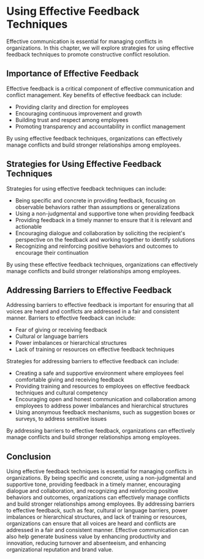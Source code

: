 # Using Effective Feedback Techniques

Effective communication is essential for managing conflicts in organizations. In this chapter, we will explore strategies for using effective feedback techniques to promote constructive conflict resolution.

Importance of Effective Feedback
--------------------------------

Effective feedback is a critical component of effective communication and conflict management. Key benefits of effective feedback can include:

* Providing clarity and direction for employees
* Encouraging continuous improvement and growth
* Building trust and respect among employees
* Promoting transparency and accountability in conflict management

By using effective feedback techniques, organizations can effectively manage conflicts and build stronger relationships among employees.

Strategies for Using Effective Feedback Techniques
--------------------------------------------------

Strategies for using effective feedback techniques can include:

* Being specific and concrete in providing feedback, focusing on observable behaviors rather than assumptions or generalizations
* Using a non-judgmental and supportive tone when providing feedback
* Providing feedback in a timely manner to ensure that it is relevant and actionable
* Encouraging dialogue and collaboration by soliciting the recipient's perspective on the feedback and working together to identify solutions
* Recognizing and reinforcing positive behaviors and outcomes to encourage their continuation

By using these effective feedback techniques, organizations can effectively manage conflicts and build stronger relationships among employees.

Addressing Barriers to Effective Feedback
-----------------------------------------

Addressing barriers to effective feedback is important for ensuring that all voices are heard and conflicts are addressed in a fair and consistent manner. Barriers to effective feedback can include:

* Fear of giving or receiving feedback
* Cultural or language barriers
* Power imbalances or hierarchical structures
* Lack of training or resources on effective feedback techniques

Strategies for addressing barriers to effective feedback can include:

* Creating a safe and supportive environment where employees feel comfortable giving and receiving feedback
* Providing training and resources to employees on effective feedback techniques and cultural competency
* Encouraging open and honest communication and collaboration among employees to address power imbalances and hierarchical structures
* Using anonymous feedback mechanisms, such as suggestion boxes or surveys, to address sensitive issues

By addressing barriers to effective feedback, organizations can effectively manage conflicts and build stronger relationships among employees.

Conclusion
----------

Using effective feedback techniques is essential for managing conflicts in organizations. By being specific and concrete, using a non-judgmental and supportive tone, providing feedback in a timely manner, encouraging dialogue and collaboration, and recognizing and reinforcing positive behaviors and outcomes, organizations can effectively manage conflicts and build stronger relationships among employees. By addressing barriers to effective feedback, such as fear, cultural or language barriers, power imbalances or hierarchical structures, and lack of training or resources, organizations can ensure that all voices are heard and conflicts are addressed in a fair and consistent manner. Effective communication can also help generate business value by enhancing productivity and innovation, reducing turnover and absenteeism, and enhancing organizational reputation and brand value.
